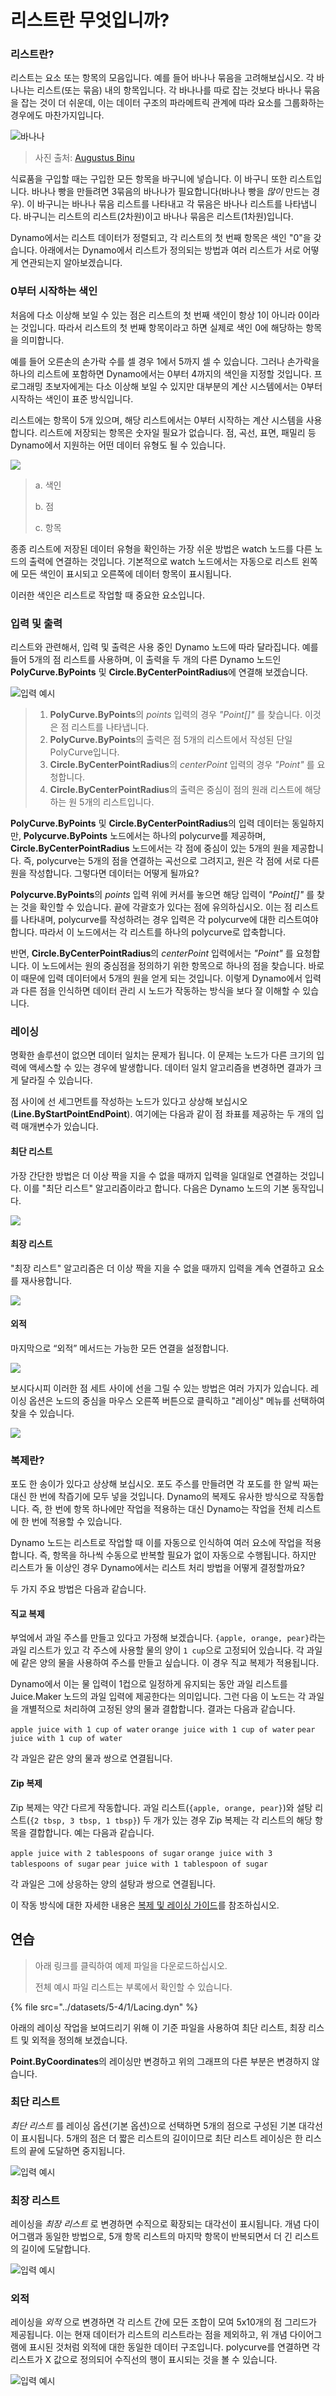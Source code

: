 # 리스트란 무엇입니까?

### 리스트란?

리스트는 요소 또는 항목의 모음입니다. 예를 들어 바나나 묶음을 고려해보십시오. 각 바나나는 리스트(또는 묶음) 내의 항목입니다. 각 바나나를 따로 잡는 것보다 바나나 묶음을 잡는 것이 더 쉬운데, 이는 데이터 구조의 파라메트릭 관계에 따라 요소를 그룹화하는 경우에도 마찬가지입니다.

![바나나](../images/5-4/1/Bananas\_white\_background\_DS.jpg)

> 사진 출처: [Augustus Binu](https://commons.wikimedia.org/wiki/File:Bananas\_white\_background\_DS.jpg?fastcci\_from=11404890\&c1=11404890\&d1=15\&s=200\&a=list)

식료품을 구입할 때는 구입한 모든 항목을 바구니에 넣습니다. 이 바구니 또한 리스트입니다. 바나나 빵을 만들려면 3묶음의 바나나가 필요합니다(바나나 빵을 _많이_ 만드는 경우). 이 바구니는 바나나 묶음 리스트를 나타내고 각 묶음은 바나나 리스트를 나타냅니다. 바구니는 리스트의 리스트(2차원)이고 바나나 묶음은 리스트(1차원)입니다.

Dynamo에서는 리스트 데이터가 정렬되고, 각 리스트의 첫 번째 항목은 색인 "0"을 갖습니다. 아래에서는 Dynamo에서 리스트가 정의되는 방법과 여러 리스트가 서로 어떻게 연관되는지 알아보겠습니다.

### 0부터 시작하는 색인

처음에 다소 이상해 보일 수 있는 점은 리스트의 첫 번째 색인이 항상 1이 아니라 0이라는 것입니다. 따라서 리스트의 첫 번째 항목이라고 하면 실제로 색인 0에 해당하는 항목을 의미합니다.

예를 들어 오른손의 손가락 수를 셀 경우 1에서 5까지 셀 수 있습니다. 그러나 손가락을 하나의 리스트에 포함하면 Dynamo에서는 0부터 4까지의 색인을 지정할 것입니다. 프로그래밍 초보자에게는 다소 이상해 보일 수 있지만 대부분의 계산 시스템에서는 0부터 시작하는 색인이 표준 방식입니다.

리스트에는 항목이 5개 있으며, 해당 리스트에서는 0부터 시작하는 계산 시스템을 사용합니다. 리스트에 저장되는 항목은 숫자일 필요가 없습니다. 점, 곡선, 표면, 패밀리 등 Dynamo에서 지원하는 어떤 데이터 유형도 될 수 있습니다.

![](../images/5-4/1/what'salist-zerobasedindices.jpg)

> a. 색인
>
> b. 점
>
> c. 항목

종종 리스트에 저장된 데이터 유형을 확인하는 가장 쉬운 방법은 watch 노드를 다른 노드의 출력에 연결하는 것입니다. 기본적으로 watch 노드에서는 자동으로 리스트 왼쪽에 모든 색인이 표시되고 오른쪽에 데이터 항목이 표시됩니다.

이러한 색인은 리스트로 작업할 때 중요한 요소입니다.

### 입력 및 출력

리스트와 관련해서, 입력 및 출력은 사용 중인 Dynamo 노드에 따라 달라집니다. 예를 들어 5개의 점 리스트를 사용하며, 이 출력을 두 개의 다른 Dynamo 노드인 **PolyCurve.ByPoints** 및 **Circle.ByCenterPointRadius**에 연결해 보겠습니다.

![입력 예시](../images/5-4/1/what'salist-inputsandoutputs.jpg)

> 1. **PolyCurve.ByPoints**의 _points_ 입력의 경우 _"Point[]"_ 를 찾습니다. 이것은 점 리스트를 나타냅니다.
> 2. **PolyCurve.ByPoints**의 출력은 점 5개의 리스트에서 작성된 단일 PolyCurve입니다.
> 3. **Circle.ByCenterPointRadius**의 _centerPoint_ 입력의 경우 _"Point"_ 를 요청합니다.
> 4. **Circle.ByCenterPointRadius**의 출력은 중심이 점의 원래 리스트에 해당하는 원 5개의 리스트입니다.

**PolyCurve.ByPoints** 및 **Circle.ByCenterPointRadius**의 입력 데이터는 동일하지만, **Polycurve.ByPoints** 노드에서는 하나의 polycurve를 제공하며, **Circle.ByCenterPointRadius** 노드에서는 각 점에 중심이 있는 5개의 원을 제공합니다. 즉, polycurve는 5개의 점을 연결하는 곡선으로 그려지고, 원은 각 점에 서로 다른 원을 작성합니다. 그렇다면 데이터는 어떻게 될까요?

**Polycurve.ByPoints**의 _points_ 입력 위에 커서를 놓으면 해당 입력이 _"Point[]"_ 를 찾는 것을 확인할 수 있습니다. 끝에 각괄호가 있다는 점에 유의하십시오. 이는 점 리스트를 나타내며, polycurve를 작성하려는 경우 입력은 각 polycurve에 대한 리스트여야 합니다. 따라서 이 노드에서는 각 리스트를 하나의 polycurve로 압축합니다.

반면, **Circle.ByCenterPointRadius**의 _centerPoint_ 입력에서는 _"Point"_ 를 요청합니다. 이 노드에서는 원의 중심점을 정의하기 위한 항목으로 하나의 점을 찾습니다. 바로 이 때문에 입력 데이터에서 5개의 원을 얻게 되는 것입니다. 이렇게 Dynamo에서 입력과 다른 점을 인식하면 데이터 관리 시 노드가 작동하는 방식을 보다 잘 이해할 수 있습니다.

### 레이싱

명확한 솔루션이 없으면 데이터 일치는 문제가 됩니다. 이 문제는 노드가 다른 크기의 입력에 액세스할 수 있는 경우에 발생합니다. 데이터 일치 알고리즘을 변경하면 결과가 크게 달라질 수 있습니다.

점 사이에 선 세그먼트를 작성하는 노드가 있다고 상상해 보십시오(**Line.ByStartPointEndPoint**). 여기에는 다음과 같이 점 좌표를 제공하는 두 개의 입력 매개변수가 있습니다.

#### 최단 리스트

가장 간단한 방법은 더 이상 짝을 지을 수 없을 때까지 입력을 일대일로 연결하는 것입니다. 이를 "최단 리스트" 알고리즘이라고 합니다. 다음은 Dynamo 노드의 기본 동작입니다.

![](../images/5-4/1/what'salist-lacing-shortest.jpg)

#### 최장 리스트

"최장 리스트" 알고리즘은 더 이상 짝을 지을 수 없을 때까지 입력을 계속 연결하고 요소를 재사용합니다.

![](../images/5-4/1/what'salist-lacing-longest.jpg)

#### 외적

마지막으로 “외적” 메서드는 가능한 모든 연결을 설정합니다.

![](../images/5-4/1/what'salist-lacing-cross.jpg)

보시다시피 이러한 점 세트 사이에 선을 그릴 수 있는 방법은 여러 가지가 있습니다. 레이싱 옵션은 노드의 중심을 마우스 오른쪽 버튼으로 클릭하고 "레이싱" 메뉴를 선택하여 찾을 수 있습니다.

![](../images/5-4/1/what'salist-rightclicklacingopt.jpg)

### 복제란?

포도 한 송이가 있다고 상상해 보십시오. 포도 주스를 만들려면 각 포도를 한 알씩 짜는 대신 한 번에 착즙기에 모두 넣을 것입니다. Dynamo의 복제도 유사한 방식으로 작동합니다. 즉, 한 번에 항목 하나에만 작업을 적용하는 대신 Dynamo는 작업을 전체 리스트에 한 번에 적용할 수 있습니다.

Dynamo 노드는 리스트로 작업할 때 이를 자동으로 인식하여 여러 요소에 작업을 적용합니다. 즉, 항목을 하나씩 수동으로 반복할 필요가 없이 자동으로 수행됩니다. 하지만 리스트가 둘 이상인 경우 Dynamo에서는 리스트 처리 방법을 어떻게 결정할까요?

두 가지 주요 방법은 다음과 같습니다.

#### 직교 복제
부엌에서 과일 주스를 만들고 있다고 가정해 보겠습니다. `{apple, orange, pear}`라는 과일 리스트가 있고 각 주스에 사용할 물의 양이 `1 cup`으로 고정되어 있습니다. 각 과일에 같은 양의 물을 사용하여 주스를 만들고 싶습니다. 이 경우 직교 복제가 적용됩니다.

Dynamo에서 이는 물 입력이 1컵으로 일정하게 유지되는 동안 과일 리스트를 Juice.Maker 노드의 과일 입력에 제공한다는 의미입니다. 그런 다음 이 노드는 각 과일을 개별적으로 처리하여 고정된 양의 물과 결합합니다. 결과는 다음과 같습니다.

`apple juice with 1 cup of water` `orange juice with 1 cup of water` `pear juice with 1 cup of water`

각 과일은 같은 양의 물과 쌍으로 연결됩니다.

#### Zip 복제
Zip 복제는 약간 다르게 작동합니다. 과일 리스트(`{apple, orange, pear}`)와 설탕 리스트(`{2 tbsp, 3 tbsp, 1 tbsp}`) 두 개가 있는 경우 Zip 복제는 각 리스트의 해당 항목을 결합합니다. 예는 다음과 같습니다.

`apple juice with 2 tablespoons of sugar` `orange juice with 3 tablespoons of sugar` `pear juice with 1 tablespoon of sugar`

각 과일은 그에 상응하는 양의 설탕과 쌍으로 연결됩니다.

이 작동 방식에 대한 자세한 내용은 [복제 및 레이싱 가이드](https://github.com/DynamoDS/Dynamo/wiki/Replication-and-Replication-Guide-Part-1)를 참조하십시오.

## 연습

> 아래 링크를 클릭하여 예제 파일을 다운로드하십시오.
>
> 전체 예시 파일 리스트는 부록에서 확인할 수 있습니다.

{% file src="../datasets/5-4/1/Lacing.dyn" %}

아래의 레이싱 작업을 보여드리기 위해 이 기준 파일을 사용하여 최단 리스트, 최장 리스트 및 외적을 정의해 보겠습니다.

**Point.ByCoordinates**의 레이싱만 변경하고 위의 그래프의 다른 부분은 변경하지 않습니다.

### 최단 리스트

_최단 리스트_ 를 레이싱 옵션(기본 옵션)으로 선택하면 5개의 점으로 구성된 기본 대각선이 표시됩니다. 5개의 점은 더 짧은 리스트의 길이이므로 최단 리스트 레이싱은 한 리스트의 끝에 도달하면 중지됩니다.

![입력 예시](../images/5-4/1/what'salist-lacingexercise01.jpg)

### **최장 리스트**

레이싱을 _최장 리스트_ 로 변경하면 수직으로 확장되는 대각선이 표시됩니다. 개념 다이어그램과 동일한 방법으로, 5개 항목 리스트의 마지막 항목이 반복되면서 더 긴 리스트의 길이에 도달합니다.

![입력 예시](../images/5-4/1/what'salist-lacingexercise02.jpg)

### **외적**

레이싱을 _외적_ 으로 변경하면 각 리스트 간에 모든 조합이 모여 5x10개의 점 그리드가 제공됩니다. 이는 현재 데이터가 리스트의 리스트라는 점을 제외하고, 위 개념 다이어그램에 표시된 것처럼 외적에 대한 동일한 데이터 구조입니다. polycurve를 연결하면 각 리스트가 X 값으로 정의되어 수직선의 행이 표시되는 것을 볼 수 있습니다.

![입력 예시](../images/5-4/1/what'salist-lacingexercise03.jpg)

